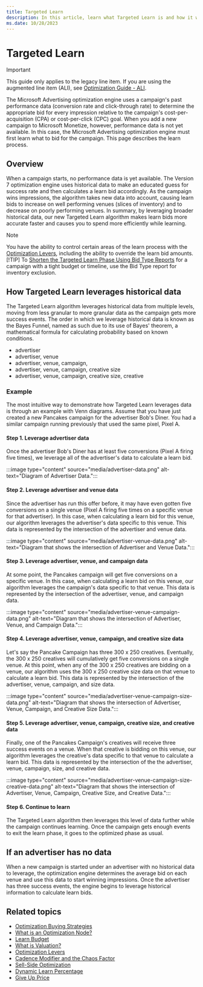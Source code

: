 ```yaml
---
title: Targeted Learn
description: In this article, learn what Targeted Learn is and how it works with an example.
ms.date: 10/28/2023
---
```


# Targeted Learn

> [!IMPORTANT]
> This guide only applies to the legacy line item. If you are using the augmented line item (ALI), see [Optimization Guide - ALI](optimization-guide-ali.md).

The Microsoft Advertising optimization engine uses a campaign's past performance data (conversion rate and click-through rate) to determine the appropriate bid for every impression relative to the campaign's cost-per-acquisition (CPA) or cost-per-click (CPC) goal. When you add a new campaign to Microsoft Monetize, however, performance data is not yet available. In this case, the Microsoft Advertising optimization engine must first learn what to bid for the campaign. This page describes the learn process.

## Overview

When a campaign starts, no performance data is yet available. The Version 7 optimization engine uses historical data to make an educated guess for success rate and then calculates a learn bid accordingly. As the campaign wins impressions, the algorithm takes new data into account, causing learn bids to increase on well performing venues (slices of inventory) and to decrease on poorly performing venues. In summary, by leveraging broader historical data, our new Targeted Learn algorithm makes learn bids more accurate faster and causes you to spend more efficiently while learning.

> [!NOTE]
> You have the ability to control certain areas of the learn process with the [Optimization Levers](optimization-levers.md), including the ability to override the learn bid amounts.
> [!TIP]
> To [Shorten the Targeted Learn Phase Using Bid Type Reports](shorten-the-targeted-learn-phase-using-bid-type-reports.md) for a campaign with a tight budget or timeline, use the Bid Type report for inventory exclusion.

## How Targeted Learn leverages historical data

The Targeted Learn algorithm leverages historical data from multiple levels, moving from less granular to more granular data as the campaign gets more success events. The order in which we leverage historical data is known as the Bayes Funnel, named as such due to its use of Bayes' theorem, a mathematical formula for calculating probability based on known conditions.

- advertiser
- advertiser, venue
- advertiser, venue, campaign,
- advertiser, venue, campaign, creative size
- advertiser, venue, campaign, creative size, creative

### Example

The most intuitive way to demonstrate how Targeted Learn leverages data is through an example with Venn diagrams. Assume that you have just created a new Pancakes campaign for the advertiser Bob's Diner. You had a similar campaign running previously that used the same pixel, Pixel A.

#### Step 1. Leverage advertiser data

Once the advertiser Bob's Diner has at least five conversions (Pixel A firing five times), we leverage all of the advertiser's data to calculate a learn bid.

:::image type="content" source="media/advertiser-data.png" alt-text="Diagram of Advertiser Data.":::

#### Step 2. Leverage advertiser and venue data

Since the advertiser has run this offer before, it may have even gotten five conversions on a single venue (Pixel A firing five times on a specific venue for that advertiser). In this case, when calculating a learn bid for this venue, our algorithm leverages the advertiser's data specific to this venue. This data is represented by the intersection of the advertiser and venue data.

:::image type="content" source="media/advertiser-venue-data.png" alt-text="Diagram that shows the intersection of Advertiser and Venue Data.":::

#### Step 3. Leverage advertiser, venue, and campaign data

At some point, the Pancakes campaign will get five conversions on a specific venue. In this case, when calculating a learn bid on this venue, our algorithm leverages the campaign's data specific to that venue. This data is represented by the intersection of the advertiser, venue, and campaign data.

:::image type="content" source="media/advertiser-venue-campaign-data.png" alt-text="Diagram that shows the intersection of Advertiser, Venue, and Campaign Data.":::

#### Step 4. Leverage advertiser, venue, campaign, and creative size data

Let's say the Pancake Campaign has three 300 x 250 creatives. Eventually, the 300 x 250 creatives will cumulatively get five conversions on a single venue. At this point, when any of the 300 x 250 creatives are bidding on a venue, our algorithm uses the 300 x 250 creative size data on that venue to calculate a learn bid. This data is represented by the intersection of the advertiser, venue, campaign, and size data.

:::image type="content" source="media/advertiser-venue-campaign-size-data.png" alt-text="Diagram that shows the intersection of Advertiser, Venue, Campaign, and Creative Size Data.":::

#### Step 5. Leverage advertiser, venue, campaign, creative size, and creative data

Finally, one of the Pancakes Campaign's creatives will receive three success events on a venue. When that creative is bidding on this venue, our algorithm leverages the creative's data specific to that venue to calculate a learn bid. This data is represented by the intersection of the the advertiser, venue, campaign, size, and creative data.

:::image type="content" source="media/advertiser-venue-campaign-size-creative-data.png" alt-text="Diagram that shows the intersection of Advertiser, Venue, Campaign, Creative Size, and Creative Data.":::

#### Step 6. Continue to learn

The Targeted Learn algorithm then leverages this level of data further while the campaign continues learning. Once the campaign gets enough events to exit the learn phase, it goes to the optimized phase as usual.

## If an advertiser has no data

When a new campaign is started under an advertiser with no historical data to leverage, the optimization engine determines the average bid on each venue and use this data to start winning impressions. Once the advertiser has three success events, the engine begins to leverage historical information to calculate learn bids.

## Related topics

- [Optimization Buying Strategies](optimization-buying-strategies.md)
- [What is an Optimization Node?](what-is-an-optimization-node.md)
- [Learn Budget](learn-budget.md)
- [What is Valuation?](what-is-valuation.md)
- [Optimization Levers](optimization-levers.md)
- [Cadence Modifier and the Chaos Factor](cadence-modifier-and-the-chaos-factor.md)
- [Sell-Side Optimization](sell-side-optimization.md)
- [Dynamic Learn Percentage](dynamic-learn-percentage.md)
- [Give Up Price](give-up-price.md)
